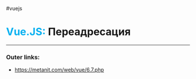 #vuejs
# <font color="#00b0f0">Vue.JS:</font> Переадресация
---
### Outer links:
- https://metanit.com/web/vue/6.7.php